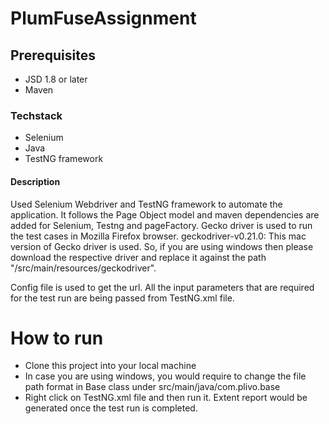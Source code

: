 # PlumFuseAssignment

## Prerequisites
- JSD 1.8 or later
- Maven

### Techstack
- Selenium
- Java
- TestNG framework

#### Description
Used Selenium Webdriver and TestNG framework to automate the application. It follows the Page Object model and maven dependencies are added for Selenium, Testng and pageFactory.
Gecko driver is used to run the test cases in Mozilla Firefox browser. 
geckodriver-v0.21.0: This mac version of Gecko driver is used. So, if you are using windows then please download the respective driver and replace it against the path "/src/main/resources/geckodriver".

Config file is used to get the url.
All the input parameters that are required for the test run are being passed from TestNG.xml file.


# How to run
- Clone this project into your local machine
- In case you are using windows, you would require to change the file path format in Base class under src/main/java/com.plivo.base 
- Right click on TestNG.xml file and then run it. Extent report would be generated once the test run is completed.
